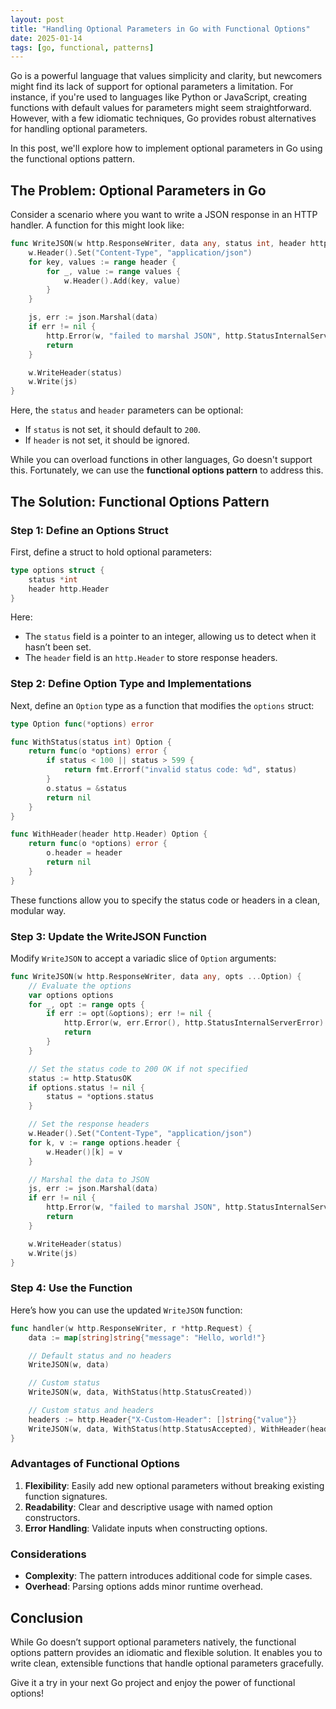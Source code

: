 ```yaml
---
layout: post
title: "Handling Optional Parameters in Go with Functional Options"
date: 2025-01-14
tags: [go, functional, patterns]
---
```


Go is a powerful language that values simplicity and clarity, but newcomers might find its lack of support for optional parameters a limitation. For instance, if you're used to languages like Python or JavaScript, creating functions with default values for parameters might seem straightforward. However, with a few idiomatic techniques, Go provides robust alternatives for handling optional parameters.

In this post, we'll explore how to implement optional parameters in Go using the functional options pattern.

## The Problem: Optional Parameters in Go

Consider a scenario where you want to write a JSON response in an HTTP handler. A function for this might look like:

```go
func WriteJSON(w http.ResponseWriter, data any, status int, header http.Header) {
	w.Header().Set("Content-Type", "application/json")
	for key, values := range header {
		for _, value := range values {
			w.Header().Add(key, value)
		}
	}

	js, err := json.Marshal(data)
	if err != nil {
		http.Error(w, "failed to marshal JSON", http.StatusInternalServerError)
		return
	}

	w.WriteHeader(status)
	w.Write(js)
}
```

Here, the `status` and `header` parameters can be optional:
- If `status` is not set, it should default to `200`.
- If `header` is not set, it should be ignored.

While you can overload functions in other languages, Go doesn't support this. Fortunately, we can use the **functional options pattern** to address this.

## The Solution: Functional Options Pattern

### Step 1: Define an Options Struct

First, define a struct to hold optional parameters:

```go
type options struct {
	status *int
	header http.Header
}
```

Here:
- The `status` field is a pointer to an integer, allowing us to detect when it hasn’t been set.
- The `header` field is an `http.Header` to store response headers.

### Step 2: Define Option Type and Implementations

Next, define an `Option` type as a function that modifies the `options` struct:

```go
type Option func(*options) error

func WithStatus(status int) Option {
	return func(o *options) error {
		if status < 100 || status > 599 {
			return fmt.Errorf("invalid status code: %d", status)
		}
		o.status = &status
		return nil
	}
}

func WithHeader(header http.Header) Option {
	return func(o *options) error {
		o.header = header
		return nil
	}
}
```

These functions allow you to specify the status code or headers in a clean, modular way.

### Step 3: Update the WriteJSON Function

Modify `WriteJSON` to accept a variadic slice of `Option` arguments:

```go
func WriteJSON(w http.ResponseWriter, data any, opts ...Option) {
	// Evaluate the options
	var options options
	for _, opt := range opts {
		if err := opt(&options); err != nil {
			http.Error(w, err.Error(), http.StatusInternalServerError)
			return
		}
	}

	// Set the status code to 200 OK if not specified
	status := http.StatusOK
	if options.status != nil {
		status = *options.status
	}

	// Set the response headers
	w.Header().Set("Content-Type", "application/json")
	for k, v := range options.header {
		w.Header()[k] = v
	}

	// Marshal the data to JSON
	js, err := json.Marshal(data)
	if err != nil {
		http.Error(w, "failed to marshal JSON", http.StatusInternalServerError)
		return
	}

	w.WriteHeader(status)
	w.Write(js)
}
```

### Step 4: Use the Function

Here’s how you can use the updated `WriteJSON` function:

```go
func handler(w http.ResponseWriter, r *http.Request) {
	data := map[string]string{"message": "Hello, world!"}

	// Default status and no headers
	WriteJSON(w, data)

	// Custom status
	WriteJSON(w, data, WithStatus(http.StatusCreated))

	// Custom status and headers
	headers := http.Header{"X-Custom-Header": []string{"value"}}
	WriteJSON(w, data, WithStatus(http.StatusAccepted), WithHeader(headers))
}
```

### Advantages of Functional Options

1. **Flexibility**: Easily add new optional parameters without breaking existing function signatures.
2. **Readability**: Clear and descriptive usage with named option constructors.
3. **Error Handling**: Validate inputs when constructing options.

### Considerations

- **Complexity**: The pattern introduces additional code for simple cases.
- **Overhead**: Parsing options adds minor runtime overhead.

## Conclusion

While Go doesn’t support optional parameters natively, the functional options pattern provides an idiomatic and flexible solution. It enables you to write clean, extensible functions that handle optional parameters gracefully.

Give it a try in your next Go project and enjoy the power of functional options!
